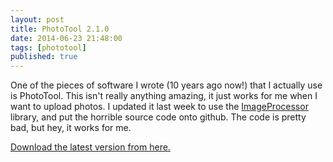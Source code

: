 ```yaml
---
layout: post
title: PhotoTool 2.1.0
date: 2014-06-23 21:48:00
tags: [phototool]
published: true
---
```


One of the pieces of software I wrote (10 years ago now!) that I actually use is PhotoTool. This isn't really anything amazing, it 
just works for me when I want to upload photos. I updated it last week to use the [ImageProcessor](http://imageprocessor.org/imageprocessor/) library, and put the horrible source code onto github. The code is pretty bad, but hey, it works for me.

[Download the latest version from here.](https://github.com/mrsalmon1976/PhotoTool/releases/latest)